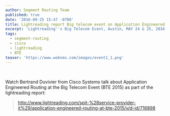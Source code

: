 ```yaml
---
author: Segment Routing Team
published: true
date: '2016-09-25 15:47 -0700'
title: Lightreading report Big telecom event on Application Engineered Routing
excerpt: 'Lightreading''s Big Telecom Event, Austin, MAY 24 & 25, 2016 '
tags:
  - segment-routing
  - cisco
  - lightreading
  - BTE
teaser: 'https://www.webnms.com/images/event1_1.png'
---
```

&nbsp;
  
  
Watch Bertrand Duvivier from Cisco Systems talk about Application Engineered Routing at the Big Telecom Event (BTE 2015) as part of the lightreading report:  

><http://www.lightreading.com/spit-%28service-provider-it%29/application-engineered-routing-at-bte-2015/v/d-id/716898>

